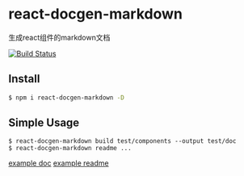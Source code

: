 # react-docgen-markdown

生成react组件的markdown文档

[![Build Status](https://travis-ci.org/m860/react-docgen-markdown.svg?branch=master)](https://travis-ci.org/m860/react-docgen-markdown)

## Install

```bash
$ npm i react-docgen-markdown -D
```

## Simple Usage

```
$ react-docgen-markdown build test/components --output test/doc
$ react-docgen-markdown readme ...
```

[example doc](./test/doc/TestComponent.md) [example readme](./test/README.md)
